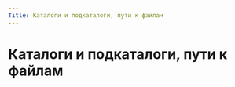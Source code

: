 ```yaml
---
Title: Каталоги и подкаталоги, пути к файлам
---
```



Каталоги и подкаталоги, пути к файлам
=====================================

<!-- TOC -->
